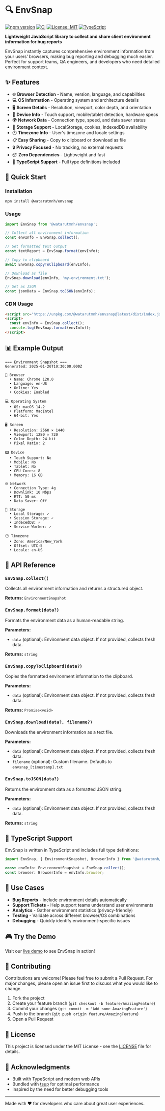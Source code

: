 # 🔍 EnvSnap

[![npm version](https://badge.fury.io/js/@watarutmnh%2Fenvsnap.svg)](https://badge.fury.io/js/@watarutmnh%2Fenvsnap)
[![CI](https://github.com/watarutmnh/envsnap/workflows/CI/badge.svg)](https://github.com/watarutmnh/envsnap/actions)
[![License: MIT](https://img.shields.io/badge/License-MIT-yellow.svg)](https://opensource.org/licenses/MIT)
[![TypeScript](https://img.shields.io/badge/%3C%2F%3E-TypeScript-%230074c1.svg)](http://www.typescriptlang.org/)

**Lightweight JavaScript library to collect and share client environment information for bug reports**

EnvSnap instantly captures comprehensive environment information from your users' browsers, making bug reporting and debugging much easier. Perfect for support teams, QA engineers, and developers who need detailed environment context.

## ✨ Features

- 🌐 **Browser Detection** - Name, version, language, and capabilities
- 💻 **OS Information** - Operating system and architecture details  
- 🖥️ **Screen Details** - Resolution, viewport, color depth, and orientation
- 📱 **Device Info** - Touch support, mobile/tablet detection, hardware specs
- 🌍 **Network Data** - Connection type, speed, and data saver status
- 💾 **Storage Support** - LocalStorage, cookies, IndexedDB availability
- 🕐 **Timezone Info** - User's timezone and locale settings
- 📋 **Easy Sharing** - Copy to clipboard or download as file
- 🔒 **Privacy Focused** - No tracking, no external requests
- 📦 **Zero Dependencies** - Lightweight and fast
- 🎯 **TypeScript Support** - Full type definitions included

## 🚀 Quick Start

### Installation

```bash
npm install @watarutmnh/envsnap
```

### Usage

```javascript
import EnvSnap from '@watarutmnh/envsnap';

// Collect all environment information
const envInfo = EnvSnap.collect();

// Get formatted text output
const textReport = EnvSnap.format(envInfo);

// Copy to clipboard
await EnvSnap.copyToClipboard(envInfo);

// Download as file
EnvSnap.download(envInfo, 'my-environment.txt');

// Get as JSON
const jsonData = EnvSnap.toJSON(envInfo);
```

### CDN Usage

```html
<script src="https://unpkg.com/@watarutmnh/envsnap@latest/dist/index.js"></script>
<script>
  const envInfo = EnvSnap.collect();
  console.log(EnvSnap.format(envInfo));
</script>
```

## 📊 Example Output

```
=== Environment Snapshot ===
Generated: 2025-01-20T10:30:00.000Z

📱 Browser
  • Name: Chrome 120.0
  • Language: en-US
  • Online: Yes
  • Cookies: Enabled

💻 Operating System
  • OS: macOS 14.2
  • Platform: MacIntel
  • 64-bit: Yes

🖥️ Screen
  • Resolution: 2560 × 1440
  • Viewport: 1280 × 720
  • Color Depth: 24-bit
  • Pixel Ratio: 2

📟 Device
  • Touch Support: No
  • Mobile: No
  • Tablet: No
  • CPU Cores: 8
  • Memory: 16 GB

🌐 Network
  • Connection Type: 4g
  • Downlink: 10 Mbps
  • RTT: 50 ms
  • Data Saver: Off

💾 Storage
  • Local Storage: ✓
  • Session Storage: ✓
  • IndexedDB: ✓
  • Service Worker: ✓

🕐 Timezone
  • Zone: America/New_York
  • Offset: UTC-5
  • Locale: en-US
```

## 🔧 API Reference

### `EnvSnap.collect()`

Collects all environment information and returns a structured object.

**Returns:** `EnvironmentSnapshot`

### `EnvSnap.format(data?)`

Formats the environment data as a human-readable string.

**Parameters:**
- `data` (optional): Environment data object. If not provided, collects fresh data.

**Returns:** `string`

### `EnvSnap.copyToClipboard(data?)`

Copies the formatted environment information to the clipboard.

**Parameters:**
- `data` (optional): Environment data object. If not provided, collects fresh data.

**Returns:** `Promise<void>`

### `EnvSnap.download(data?, filename?)`

Downloads the environment information as a text file.

**Parameters:**
- `data` (optional): Environment data object. If not provided, collects fresh data.
- `filename` (optional): Custom filename. Defaults to `envsnap_[timestamp].txt`

### `EnvSnap.toJSON(data?)`

Returns the environment data as a formatted JSON string.

**Parameters:**
- `data` (optional): Environment data object. If not provided, collects fresh data.

**Returns:** `string`

## 📱 TypeScript Support

EnvSnap is written in TypeScript and includes full type definitions:

```typescript
import EnvSnap, { EnvironmentSnapshot, BrowserInfo } from '@watarutmnh/envsnap';

const envInfo: EnvironmentSnapshot = EnvSnap.collect();
const browser: BrowserInfo = envInfo.browser;
```

## 🌟 Use Cases

- **Bug Reports** - Include environment details automatically
- **Support Tickets** - Help support teams understand user environments
- **Analytics** - Gather environment statistics (privacy-friendly)
- **Testing** - Validate across different browser/OS combinations
- **Debugging** - Quickly identify environment-specific issues

## 🎮 Try the Demo

Visit our [live demo](https://watarutmnh.github.io/envsnap) to see EnvSnap in action!

## 🤝 Contributing

Contributions are welcome! Please feel free to submit a Pull Request. For major changes, please open an issue first to discuss what you would like to change.

1. Fork the project
2. Create your feature branch (`git checkout -b feature/AmazingFeature`)
3. Commit your changes (`git commit -m 'Add some AmazingFeature'`)
4. Push to the branch (`git push origin feature/AmazingFeature`)
5. Open a Pull Request

## 📝 License

This project is licensed under the MIT License - see the [LICENSE](LICENSE) file for details.

## 🙏 Acknowledgments

- Built with TypeScript and modern web APIs
- Bundled with [tsup](https://tsup.egoist.dev/) for optimal performance
- Inspired by the need for better debugging tools

---

Made with ❤️ for developers who care about great user experiences.